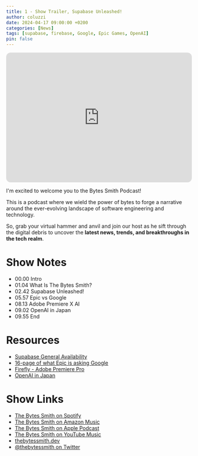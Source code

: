 ```yaml
---
title: 1 - Show Trailer, Supabase Unleashed!
author: coluzzi
date: 2024-04-17 09:00:00 +0200
categories: [News]
tags: [supabase, firebase, Google, Epic Games, OpenAI]
pin: false
---
```


<iframe style="border-radius:12px" src="https://open.spotify.com/embed/episode/3dTLOou5MYBnHbOF5apa8z?utm_source=generator&t=0" width="100%" height="352" frameBorder="0" allowfullscreen="" allow="autoplay; clipboard-write; encrypted-media; fullscreen; picture-in-picture" loading="lazy"></iframe>



<p>I&#39;m excited to welcome you to the Bytes Smith Podcast! </p>

<p>This is a podcast where we wield the power of bytes to forge a narrative around the ever-evolving landscape of software engineering and technology.</p>
<p>
So, grab your virtual hammer and anvil and join our host as he sift through the digital debris to uncover the <strong>latest news, trends, and breakthroughs in the tech realm</strong>.
</p>

<h1>Show Notes</h1>

<ul>
<li>00.00 Intro</li>
<li>01.04 What Is The Bytes Smith?</li>
<li>02.42 Supabase Unleashed!</li>
<li>05.57 Epic vs Google</li>
<li>08.13 Adobe Premiere X AI</li>
<li>09.02 OpenAI in Japan</li>
<li>09.55 End</li>
</ul>

<h1>Resources</h1>

<ul>
<li><a href="https://supabase.com/ga">Supabase General Availability</a></li>
<li><a href="https://fingfx.thomsonreuters.com/gfx/legaldocs/lgpdnbeenpo/Epic%20v%20Google%20-%20injunction%20proposal%20-%2020240411.pdf">16-page of what Epic is asking Google</a></li>
<li><a href="https://www.theverge.com/2024/4/15/24130804/adobe-premiere-pro-firefly-video-generative-ai-openai-sora">Firefly - Adobe Premiere Pro</a></li>
<li><a href="https://openai.com/blog/introducing-openai-japan">OpenAI in Japan</a></li>
</ul>

<h1>Show Links</h1>
<ul>
<li><a href="https://open.spotify.com/show/1hKADK4zGdIeyokWkEx3xX">The Bytes Smith on Spotify</a></li>
<li><a href="https://music.amazon.com/podcasts/4a12e507-b6f5-4e76-9567-7f52b89d4914">The Bytes Smith on Amazon Music</a></li>
<li><a href="https://podcasts.apple.com/us/podcast/the-bytes-smith/id1741928466">The Bytes Smith on Apple Podcast</a></li>
<li><a href="https://music.youtube.com/playlist?list=PLYf4m5r7m-vrdI6HEK25GONHlwwK1fcug&si=xTUHoRM_A1RqEm8n">The Bytes Smith on YouTube Music</a></li>
<li><a href="https://www.thebytessmith.dev/">thebytessmith.dev</a></li>
<li><a href="https://twitter.com/thebytessmith">@thebytessmith on Twitter</a></li>

</ul>
